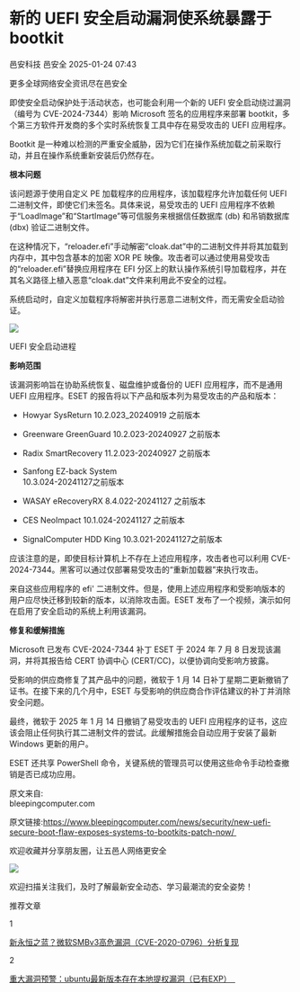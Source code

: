#  新的 UEFI 安全启动漏洞使系统暴露于 bootkit   
邑安科技  邑安全   2025-01-24 07:43  
  
更多全球网络安全资讯尽在邑安全  
  
即使安全启动保护处于活动状态，也可能会利用一个新的 UEFI 安全启动绕过漏洞（编号为 CVE-2024-7344）影响 Microsoft 签名的应用程序来部署 bootkit，多个第三方软件开发商的多个实时系统恢复工具中存在易受攻击的 UEFI 应用程序。  
  
Bootkit 是一种难以检测的严重安全威胁，因为它们在操作系统加载之前采取行动，并且在操作系统重新安装后仍然存在。  
  
**根本问题**  
  
该问题源于使用自定义 PE 加载程序的应用程序，该加载程序允许加载任何 UEFI 二进制文件，即使它们未签名。具体来说，易受攻击的 UEFI 应用程序不依赖于“LoadImage”和“StartImage”等可信服务来根据信任数据库 (db) 和吊销数据库 (dbx) 验证二进制文件。  
  
在这种情况下，“reloader.efi”手动解密“cloak.dat”中的二进制文件并将其加载到内存中，其中包含基本的加密 XOR PE 映像。攻击者可以通过使用易受攻击的“reloader.efi”替换应用程序在 EFI 分区上的默认操作系统引导加载程序，并在其名义路径上植入恶意“cloak.dat”文件来利用此不安全的过程。  
  
系统启动时，自定义加载程序将解密并执行恶意二进制文件，而无需安全启动验证。  
  
  
![](https://mmbiz.qpic.cn/mmbiz_png/1N39PtINn8tM7SPTq25L5R0icdWjDlvOpXEd09aOSJEHBzRt5RwSibgibrkvicuPphCTF09RaIz2z1bziawmwdpsdQQ/640?wx_fmt=png&from=appmsg "")  
  
UEFI 安全启动进程  
  
**影响范围**  
  
该漏洞影响旨在协助系统恢复、磁盘维护或备份的 UEFI 应用程序，而不是通用 UEFI 应用程序。ESET 的报告将以下产品和版本列为易受攻击的产品和版本：  
- Howyar SysReturn 10.2.023_20240919 之前版本  
  
- Greenware GreenGuard 10.2.023-20240927 之前版本  
  
- Radix SmartRecovery 11.2.023-20240927 之前版本  
  
- Sanfong EZ-back System   
10.3.024-20241127之前版本  
  
- WASAY eRecoveryRX 8.4.022-20241127 之前版本  
  
- CES NeoImpact 10.1.024-20241127 之前版本  
  
- SignalComputer HDD King 10.3.021-20241127之前版本  
  
应该注意的是，即使目标计算机上不存在上述应用程序，攻击者也可以利用 CVE-2024-7344。黑客可以通过仅部署易受攻击的“重新加载器”来执行攻击。  
  
来自这些应用程序的 efi' 二进制文件。但是，使用上述应用程序和受影响版本的用户应尽快迁移到较新的版本，以消除攻击面。ESET 发布了一个视频，演示如何在启用了安全启动的系统上利用该漏洞。  
  
**修复和缓解措施**  
  
Microsoft 已发布 CVE-2024-7344 补丁 ESET 于 2024 年 7 月 8 日发现该漏洞，并将其报告给 CERT 协调中心 (CERT/CC)，以便协调向受影响方披露。  
  
受影响的供应商修复了其产品中的问题，微软于 1 月 14 日补丁星期二更新撤销了证书。在接下来的几个月中，ESET 与受影响的供应商合作评估建议的补丁并消除安全问题。  
  
最终，微软于 2025 年 1 月 14 日撤销了易受攻击的 UEFI 应用程序的证书，这应该会阻止任何执行其二进制文件的尝试。此缓解措施会自动应用于安装了最新 Windows 更新的用户。  
  
ESET 还共享 PowerShell 命令，关键系统的管理员可以使用这些命令手动检查撤销是否已成功应用。  
  
  
原文来自:   
bleepingcomputer.com  
  
原文链接:https://www.bleepingcomputer.com/news/security/new-uefi-secure-boot-flaw-exposes-systems-to-bootkits-patch-now/   
  
欢迎收藏并分享朋友圈，让五邑人网络更安全  
  
![](https://mmbiz.qpic.cn/mmbiz_jpg/1N39PtINn8tD9ic928O6vIrMg4fuib48e1TsRj9K9Cz7RZBD2jjVZcKm1N4QrZ4bwBKZic5crOdItOcdDicPd3yBSg/640?wx_fmt=jpeg "")  
  
欢迎扫描关注我们，及时了解最新安全动态、学习最潮流的安全姿势！  
  
推荐文章  
  
1  
  
[新永恒之蓝？微软SMBv3高危漏洞（CVE-2020-0796）分析复现](http://mp.weixin.qq.com/s?__biz=MzUyMzczNzUyNQ==&mid=2247488913&idx=1&sn=acbf595a4a80dcaba647c7a32fe5e06b&chksm=fa39554bcd4edc5dc90019f33746404ab7593dd9d90109b1076a4a73f2be0cb6fa90e8743b50&scene=21#wechat_redirect)  
  
  
2  
  
[重大漏洞预警：ubuntu最新版本存在本地提权漏洞（已有EXP）　](http://mp.weixin.qq.com/s?__biz=MzUyMzczNzUyNQ==&mid=2247483652&idx=1&sn=b2f2ec90db499e23cfa252e9ee743265&chksm=fa3941decd4ec8c83a268c3480c354a621d515262bcbb5f35e1a2dde8c828bdc7b9011cb5072&scene=21#wechat_redirect)  
  
  
  
  
  
